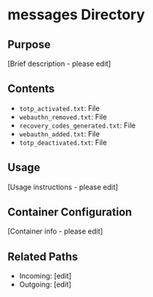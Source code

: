 
# messages Directory

## Purpose
[Brief description - please edit]

## Contents
- `totp_activated.txt`: File
- `webauthn_removed.txt`: File
- `recovery_codes_generated.txt`: File
- `webauthn_added.txt`: File
- `totp_deactivated.txt`: File

## Usage
[Usage instructions - please edit]

## Container Configuration
[Container info - please edit]

## Related Paths
- Incoming: [edit]
- Outgoing: [edit]
